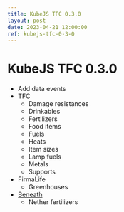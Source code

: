 ```yaml
---
title: KubeJS TFC 0.3.0
layout: post
date: 2023-04-21 12:00:00
ref: kubejs-tfc-0-3-0
---
```


# KubeJS TFC 0.3.0

- Add data events
- TFC
    - Damage resistances
    - Drinkables
    - Fertilizers
    - Food items
    - Fuels
    - Heats
    - Item sizes
    - Lamp fuels
    - Metals
    - Supports
- FirmaLife
    - Greenhouses
- [Beneath](https://github.com/eerussianguy/Beneath)
    - Nether fertilizers
